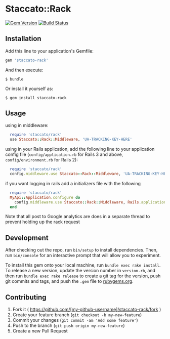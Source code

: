# Staccato::Rack

[![Gem Version](https://badge.fury.io/rb/staccato-rack.svg)](https://badge.fury.io/rb/staccato-rack)
[![Build Status](https://travis-ci.org/grantspeelman/staccato-rack.png?branch=master)](https://travis-ci.org/grantspeelman/staccato-rack)

## Installation

Add this line to your application's Gemfile:

```ruby
gem 'staccato-rack'
```

And then execute:

    $ bundle

Or install it yourself as:

    $ gem install staccato-rack

## Usage

using in middleware:

```ruby
  require 'staccato/rack'
  use Staccato::Rack::Middleware, 'UA-TRACKING-KEY-HERE'
```

using in your Rails application, add the following line to your application config file (`config/application.rb` for Rails 3 and above, `config/environment.rb` for Rails 2):

```ruby
  require 'staccato/rack'
  config.middleware.use Staccato::Rack::Middleware, 'UA-TRACKING-KEY-HERE'
```

if you want logging in rails add a initializers file with the following

```ruby
  require 'staccato/rack'
  MyApi::Application.configure do
    config.middleware.use Staccato::Rack::Middleware, Rails.application.secrets.ga_tracking_id, logger: Rails.logger
  end
```

Note that all post to Google analytics are does in a separate thread to prevent holding up the rack request

## Development

After checking out the repo, run `bin/setup` to install dependencies. Then, run `bin/console` for an interactive prompt that will allow you to experiment.

To install this gem onto your local machine, run `bundle exec rake install`. To release a new version, update the version number in `version.rb`, and then run `bundle exec rake release` to create a git tag for the version, push git commits and tags, and push the `.gem` file to [rubygems.org](https://rubygems.org).

## Contributing

1. Fork it ( https://github.com/[my-github-username]/staccato-rack/fork )
2. Create your feature branch (`git checkout -b my-new-feature`)
3. Commit your changes (`git commit -am 'Add some feature'`)
4. Push to the branch (`git push origin my-new-feature`)
5. Create a new Pull Request

